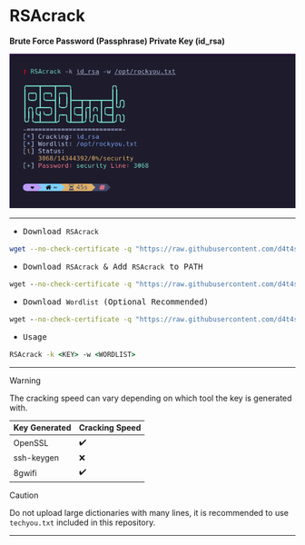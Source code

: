# RSAcrack

**Brute Force Password (Passphrase) Private Key (id_rsa)**

![](/1.png)

---

- <kbd>Download `RSAcrack`</kbd>

```sh
wget --no-check-certificate -q "https://raw.githubusercontent.com/d4t4s3c/RSAcrack/main/RSAcrack" && chmod +x RSAcrack
```

- <kbd>Download `RSAcrack` & Add `RSAcrack` to PATH</kbd>

```cmd
wget --no-check-certificate -q "https://raw.githubusercontent.com/d4t4s3c/RSAcrack/main/RSAcrack" -O /usr/bin/RSAcrack && chmod +x /usr/bin/RSAcrack
```

- <kbd>Download `Wordlist` (Optional Recommended)</kbd>

```cmd
wget --no-check-certificate -q "https://raw.githubusercontent.com/d4t4s3c/RSAcrack/main/techyou.txt"
```

- <kbd>Usage</kbd>

```cmd
RSAcrack -k <KEY> -w <WORDLIST>
```

---

> [!WARNING]
> The cracking speed can vary depending on which tool the key is generated with.

| Key Generated | Cracking Speed     |
|---------------|--------------------|
| OpenSSL       | :heavy_check_mark: |
| ssh-keygen    | :x:                |
| 8gwifi        | :heavy_check_mark: |

> [!CAUTION]
> Do not upload large dictionaries with many lines, it is recommended to use `techyou.txt` included in this repository.

---

